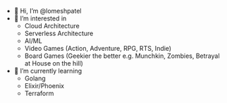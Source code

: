- 👋 Hi, I’m @lomeshpatel
- 👀 I’m interested in 
  - Cloud Architecture
  - Serverless Architecture
  - AI/ML
  - Video Games (Action, Adventure, RPG, RTS, Indie)
  - Board Games (Geekier the better e.g. Munchkin, Zombies, Betrayal at House on the hill)
- 🌱 I’m currently learning
  - Golang
  - Elixir/Phoenix
  - Terraform

<!---
lomeshpatel/lomeshpatel is a ✨ special ✨ repository because its `README.md` (this file) appears on your GitHub profile.
You can click the Preview link to take a look at your changes.
--->
